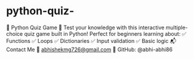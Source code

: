 # python-quiz-
🧠 Python Quiz Game 🎯 Test your knowledge with this interactive multiple-choice quiz game built in Python! Perfect for beginners learning about: ✅ Functions ✅ Loops ✅ Dictionaries ✅ Input validation ✅ Basic logic  📬 Contact Me 📧 abhishekmg726@gmail.com 🐙 GitHub: @abhi-abhi86
